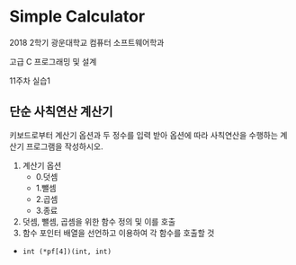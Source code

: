 # Simple Calculator

2018 2학기 광운대학교 컴퓨터 소프트웨어학과

고급 C 프로그래밍 및 설계

11주차 실습1

## 단순 사칙연산 계산기

키보드로부터 계산기 옵션과 두 정수를 입력 받아 옵션에 따라 사칙연산을 수행하는 계산기 프로그램을 작성하시오.

1. 계산기 옵션
   - 0.덧셈
   - 1.뺄셈
   - 2.곱셈
   - 3.종료
2. 덧셈, 뺄셈, 곱셈을 위한 함수 정의 및 이를 호출
3.  함수 포인터 배열을 선언하고 이용하여 각 함수를 호출할 것
   - `int (*pf[4])(int, int)`